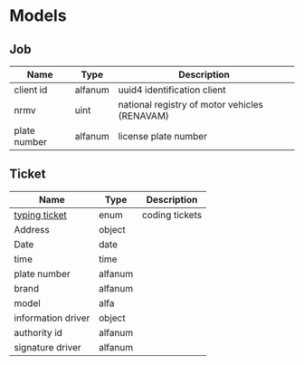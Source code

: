 # Models

## Job

|Name|Type|Description|
|----|----|-----------|
|client id|alfanum|uuid4 identification client|
|nrmv|uint|national registry of motor vehicles (RENAVAM)|
|plate number|alfanum|license plate number|

## Ticket

|Name|Type|Description|
|----|----|-----------|
|[typing ticket][1]|enum|coding tickets|
|Address|object||
|Date|date||
|time|time||
|plate number|alfanum|
|brand|alfanum||
|model|alfa||
|information driver|object||
|authority id|alfanum||
|signature driver|alfanum||

[1]: <https://www.detran.pa.gov.br/cetran/infracao/pdf/portaria_59_detran.pdf> "Tabela codificação das multas"
